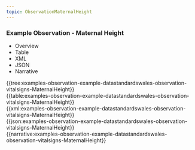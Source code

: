 ```yaml
---
topic: ObservationMaternalHeight
---
```



### Example Observation - Maternal Height

<div class="tab-wrap">
  <ul class="tab-head">
    <li class="tablink" onclick="openCity(this,'tabtree')" data-target="tabtree">
      Overview
    </li>
    <li class="tablink" onclick="openCity(this,'tabtable')" data-target="tabtable">
      Table
    </li>
    <li class="tablink tab-active" onclick="openCity(this,'tabxml')" data-target="tabxml">
      XML
    </li>    
    <li class="tablink" onclick="openCity(this,'tabjson')" data-target="tabjson">
      JSON
    </li>    
    <li class="tablink" onclick="openCity(this,'tabnarrative')" data-target="tabnarrative">
      Narrative
    </li>
  </ul>
  <div class="tab-main">
    <div id="tabtree" class="tabcontent">
      {{tree:examples-observation-example-datastandardswales-observation-vitalsigns-MaternalHeight}}
    </div>
    <div id="tabtable" class="tabcontent">
      {{table:examples-observation-example-datastandardswales-observation-vitalsigns-MaternalHeight}}
    </div>       
    <div id="tabxml" class="tabcontent active">      
      {{xml:examples-observation-example-datastandardswales-observation-vitalsigns-MaternalHeight}}
    </div>
    <div id="tabjson" class="tabcontent">
      {{json:examples-observation-example-datastandardswales-observation-vitalsigns-MaternalHeight}}
    </div>       
    <div id="tabnarrative" class="tabcontent">
      {{narrative:examples-observation-example-datastandardswales-observation-vitalsigns-MaternalHeight}}
    </div>  
  </div>
</div>